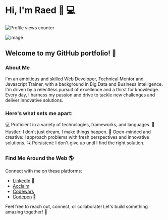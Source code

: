 # Hi, I'm Raed 👋 💻

![Profile views counter](https://komarev.com/ghpvc/?username=fadhlaouir)


![image](https://github.com/fadhlaouir/fadhlaouir/blob/main/dino.gif)

## Welcome to my GitHub portfolio! 🚀

### About Me

I'm an ambitious and skilled Web Developer, Technical Mentor and Javascript Trainer, with a background in Big Data and Business Intelligence. I'm driven by a relentless pursuit of excellence and a thirst for knowledge. Every day, I harness my passion and drive to tackle new challenges and deliver innovative solutions.

### Here's what sets me apart:

💻 Proficient in a variety of technologies, frameworks, and languages.
🚀 Hustler: I don't just dream, I make things happen.
🧠 Open-minded and creative: I approach problems with fresh perspectives and innovative solutions.
🔍 Persistent: I don't give up until I find the right solution.

### Find Me Around the Web 🌎
Connect with me on these platforms:

- <a href="https://www.linkedin.com/in/fadhlaouiraed/">LinkedIn</a> 💼
- <a href="https://www.credly.com/users/fadhlaouir/badges">Acclaim</a> 
- <a href="https://www.codewars.com/users/fadhlaouir">Codewars</a> 
- <a href="https://codepen.io/fadhlaouir"> Codepen</a> 🏓

Feel free to reach out, connect, or collaborate! Let's build something amazing together! 💪








